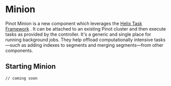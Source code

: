 # Minion

Pinot Minion is a new component which leverages the [Helix Task Framework](https://engineering.linkedin.com/blog/2019/01/managing-distributed-tasks-with-helix-task-framework) . It can be attached to an existing Pinot cluster and then execute tasks as provided by the controller. It's a generic and single place for running background jobs. They help offload computationally intensive tasks—such as adding indexes to segments and merging segments—from other components.

## Starting Minion

```text
// coming soon
```

